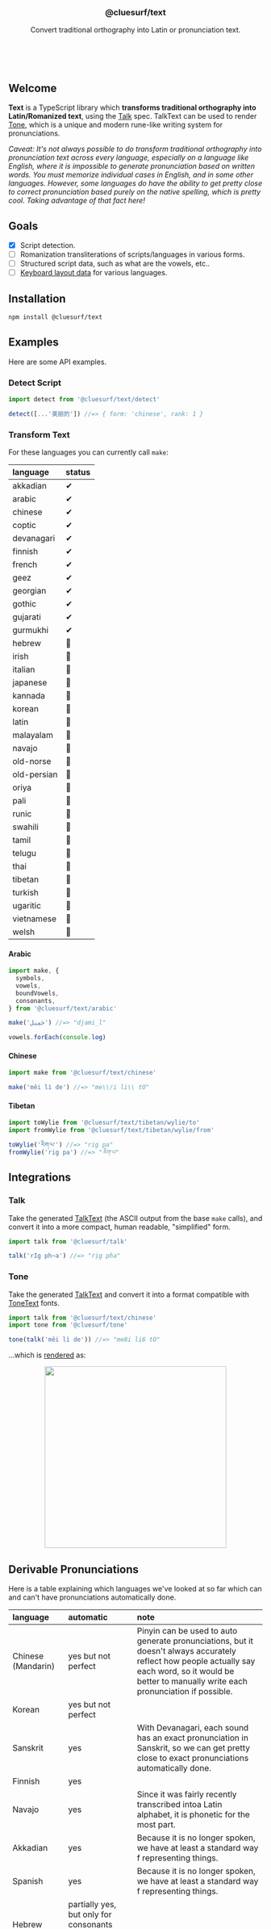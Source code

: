 <br/>
<br/>
<br/>
<br/>
<br/>
<br/>
<br/>

<h3 align='center'>@cluesurf/text</h3>
<p align='center'>
  Convert traditional orthography into Latin or pronunciation text.
</p>

<br/>
<br/>
<br/>

## Welcome

**Text** is a TypeScript library which **transforms traditional
orthography into Latin/Romanized text**, using the
[Talk](https://github.com/cluesurf/talk) spec. TalkText can be used to
render [Tone](https://github.com/cluesurf/tone), which is a unique and
modern rune-like writing system for pronunciations.

_Caveat: It's not always possible to do transform traditional
orthography into pronunciation text across every language, especially on
a language like English, where it is impossible to generate
pronunciation based on written words. You must memorize individual cases
in English, and in some other languages. However, some languages do have
the ability to get pretty close to correct pronunciation based purely on
the native spelling, which is pretty cool. Taking advantage of that fact
here!_

## Goals

- [x] Script detection.
- [ ] Romanization transliterations of scripts/languages in various
      forms.
- [ ] Structured script data, such as what are the vowels, etc..
- [ ] [Keyboard layout data](https://github.com/simple-keyboard/simple-keyboard-layouts)
      for various languages.

## Installation

```bash
npm install @cluesurf/text
```

## Examples

Here are some API examples.

### Detect Script

```ts
import detect from '@cluesurf/text/detect'

detect([...'美丽的']) //=> { form: 'chinese', rank: 1 }
```

### Transform Text

For these languages you can currently call `make`:

| language    | status |
| :---------- | :----- |
| akkadian    | ✔      |
| arabic      | ✔      |
| chinese     | ✔      |
| coptic      | ✔      |
| devanagari  | ✔      |
| finnish     | ✔      |
| french      | ✔      |
| geez        | ✔      |
| georgian    | ✔      |
| gothic      | ✔      |
| gujarati    | ✔      |
| gurmukhi    | ✔      |
| hebrew      | 🔧     |
| irish       | 🔧     |
| italian     | 🔧     |
| japanese    | 🔧     |
| kannada     | 🔧     |
| korean      | 🔧     |
| latin       | 🔧     |
| malayalam   | 🔧     |
| navajo      | 🔧     |
| old-norse   | 🔧     |
| old-persian | 🔧     |
| oriya       | 🔧     |
| pali        | 🔧     |
| runic       | 🔧     |
| swahili     | 🔧     |
| tamil       | 🔧     |
| telugu      | 🔧     |
| thai        | 🔧     |
| tibetan     | 🔧     |
| turkish     | 🔧     |
| ugaritic    | 🔧     |
| vietnamese  | 🔧     |
| welsh       | 🔧     |

#### Arabic

```ts
import make, {
  symbols,
  vowels,
  boundVowels,
  consonants,
} from '@cluesurf/text/arabic'

make('جَمِيل') //=> "djami_l"

vowels.forEach(console.log)
```

#### Chinese

```ts
import make from '@cluesurf/text/chinese'

make('měi lì de') //=> "me\\/i li\\ tO"
```

#### Tibetan

```ts
import toWylie from '@cluesurf/text/tibetan/wylie/to'
import fromWylie from '@cluesurf/text/tibetan/wylie/from'

toWylie('རིག་པ་') //=> "rig pa"
fromWylie('rig pa') //=> "རིག་པ"
```

## Integrations

### Talk

Take the generated [TalkText](https://github.com/cluesurf/talk) (the
ASCII output from the base `make` calls), and convert it into a more
compact, human readable, "simplified" form.

```ts
import talk from '@cluesurf/talk'

talk('rIg ph~a') //=> "ṙịg pɦa"
```

### Tone

Take the generated [TalkText](https://github.com/cluesurf/talk) and
convert it into a format compatible with
[ToneText](https://github.com/cluesurf/tone) fonts.

```ts
import talk from '@cluesurf/text/chinese'
import tone from '@cluesurf/tone'

tone(talk('měi lì de')) //=> "me8i li6 tO"
```

...which is [rendered](https://tone.surf) as:

<p align='center'>
  <img src="https://github.com/cluesurf/text.js/blob/make/view/tone-example.png?raw=true" width="360" />
</p>

## Derivable Pronunciations

Here is a table explaining which languages we've looked at so far which
can and can't have pronunciations automatically done.

| language           | automatic                                                      | note                                                                                                                                                                                                    |
| :----------------- | :------------------------------------------------------------- | :------------------------------------------------------------------------------------------------------------------------------------------------------------------------------------------------------ |
| Chinese (Mandarin) | yes but not perfect                                            | Pinyin can be used to auto generate pronunciations, but it doesn't always accurately reflect how people actually say each word, so it would be better to manually write each pronunciation if possible. |
| Korean             | yes but not perfect                                            |                                                                                                                                                                                                         |
| Sanskrit           | yes                                                            | With Devanagari, each sound has an exact pronunciation in Sanskrit, so we can get pretty close to exact pronunciations automatically done.                                                              |
| Finnish            | yes                                                            |                                                                                                                                                                                                         |
| Navajo             | yes                                                            | Since it was fairly recently transcribed intoa Latin alphabet, it is phonetic for the most part.                                                                                                        |
| Akkadian           | yes                                                            | Because it is no longer spoken, we have at least a standard way f representing things.                                                                                                                  |
| Spanish            | yes                                                            | Because it is no longer spoken, we have at least a standard way f representing things.                                                                                                                  |
| Hebrew             | partially yes, but only for consonants unless diacritics given |                                                                                                                                                                                                         |
| Arabic             | partially yes, but only for consonants unless diacritics given |                                                                                                                                                                                                         |
| English            | no                                                             | Too many words need to have pronunciation memorized.                                                                                                                                                    |
| Tibetan            | no                                                             | Modern Tibetan has evolved to where the script no longer is phonetic.                                                                                                                                   |
| Vietnamese         | no                                                             |                                                                                                                                                                                                         |

## Inspiration

- https://github.com/microsoft/Tokenizer/tree/main/tokenizer_ts

## License

MIT

## ClueSurf

This is being developed by the folks at [ClueSurf](https://clue.surf), a
California-based project for helping humanity master information and
computation. Find us on [Twitter](https://twitter.com/cluesurf),
[LinkedIn](https://www.linkedin.com/company/cluesurf), and
[Facebook](https://www.facebook.com/cluesurf). Check out our other
[GitHub projects](https://github.com/cluesurf) as well!

